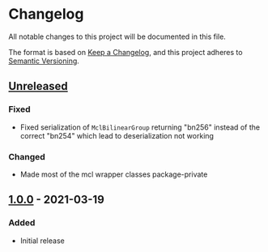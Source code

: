 # Changelog
All notable changes to this project will be documented in this file.

The format is based on [Keep a Changelog](https://keepachangelog.com/en/1.0.0/),
and this project adheres to [Semantic Versioning](https://semver.org/spec/v2.0.0.html).

## [Unreleased]

### Fixed

- Fixed serialization of `MclBilinearGroup` returning "bn256" instead of the correct "bn254" which lead to deserialization not working


### Changed
- Made most of the mcl wrapper classes package-private

## [1.0.0] - 2021-03-19

### Added
- Initial release


[Unreleased]: https://github.com/cryptimeleon/mclwrap/compare/v1.0.0...HEAD
[1.0.0]: https://github.com/cryptimeleon/mclwrap/releases/tag/v1.0.0


